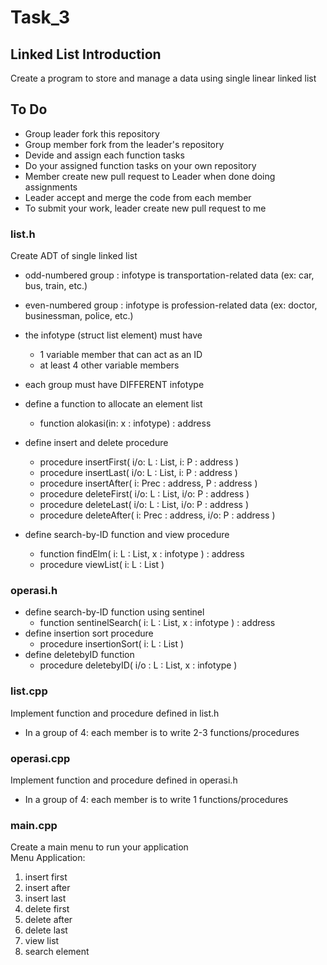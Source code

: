 # Task_3

## Linked List Introduction
Create a program to store and manage a data using single linear linked list

## To Do
* Group leader fork this repository
* Group member fork from the leader's repository
* Devide and assign each function tasks
* Do your assigned function tasks on your own repository
* Member create new pull request to Leader when done doing assignments
* Leader accept and merge the code from each member
* To submit your work, leader create new pull request to me


### list.h
Create ADT of single linked list
* odd-numbered group  : infotype is transportation-related data (ex: car, bus, train, etc.)
* even-numbered group : infotype is profession-related data (ex: doctor, businessman, police, etc.)
* the infotype (struct list element) must have
  * 1 variable member that can act as an ID
  * at least 4 other variable members
* each group must have DIFFERENT infotype

* define a function to allocate an element list
  * function alokasi(in: x : infotype) : address
  
* define insert and delete procedure
  * procedure insertFirst( i/o: L : List, i: P : address )
  * procedure insertLast( i/o: L : List, i: P : address )
  * procedure insertAfter( i: Prec : address, P : address )
  * procedure deleteFirst( i/o: L : List, i/o: P : address )
  * procedure deleteLast( i/o: L : List, i/o: P : address )
  * procedure deleteAfter( i: Prec : address, i/o: P : address )

* define search-by-ID function and view procedure
  * function findElm( i: L : List, x : infotype ) : address
  * procedure viewList( i: L : List )
  

### operasi.h
* define search-by-ID function using sentinel
  * function sentinelSearch( i: L : List, x : infotype ) : address
* define insertion sort procedure
  * procedure insertionSort( i: L : List )
* define deletebyID function
  * procedure deletebyID( i/o : L : List, x : infotype )

  
### list.cpp
Implement function and procedure defined in list.h
* In a group of 4: each member is to write 2-3 functions/procedures


### operasi.cpp
Implement function and procedure defined in operasi.h
* In a group of 4: each member is to write 1 functions/procedures

### main.cpp
Create a main menu to run your application <br>
Menu Application:
  1. insert first 
  2. insert after
  3. insert last
  4. delete first
  5. delete after
  6. delete last
  7. view list
  8. search element

  
